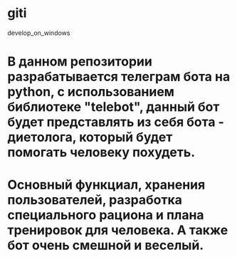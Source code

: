# giti
develop_on_windows
# В данном репозитории разрабатывается телеграм бота на python, с использованием библиотеке "telebot", данный бот будет представлять из себя бота - диетолога, который будет помогать человеку похудеть.
# Основный функциал, хранения пользователей, разработка специального рациона и плана тренировок для человека. А также бот очень смешной и веселый.
